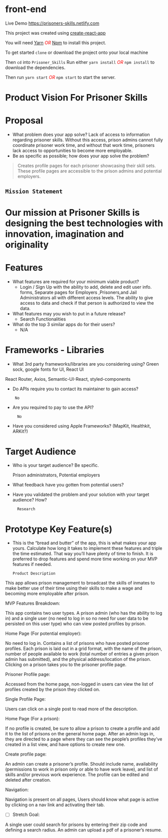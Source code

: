 # front-end   
Live Demo https://prisoners-skills.netlify.com
<br/>

This project was created using <a href="https://create-react-app.dev/docs/getting-started">create-react-app</a> 


 <span>You will need <a href="https://yarnpkg.com">Yarn</a>   <em style="color:red">OR</em>   <a href="https://www.npmjs.com/get-npm">Npm</a> to install this project.</span> 


<span>To get started  `clone` or download the project onto your local machine</span>

Then `cd` into `Prisoner_Skills` <span>Run either `yarn install` <em style="color:red">OR</em> `npm install` to download the dependencies.</span> 

Then run `yarn start` <em style="color:red">OR</em> `npm start` to start the server.

#
# Product Vision For Prisoner Skills

# **Proposal**

- What problem does your app solve?
Lack of access to information regarding prisoner skills. Without this access, prison admins cannot fully coordinate prisoner work time, and without that work time, prisoners lack access to opportunities to become more employable.
- Be as specific as possible; how does your app solve the problem?

> Creates profile pages for each prisoner showcasing their skill sets. These profile pages are accessible to the prison admins and potential employers.

## **`Mission Statement`**

# Our mission at Prisoner Skills is designing the best technologies with innovation, imagination and originality

# **Features**

- What features are required for your minimum viable product?
    - Login / Sign Up with the ability to add, delete and edit user info. forms, Separate pages for Employers ,Prisoners,and Jail Administrators all with different access levels. The ability to give access to data and check if that person is authorized to view the data.
- What features may you wish to put in a future release?
    - Search Functionalities
- What do the top 3 similar apps do for their users?
    - N/A

# **Frameworks - Libraries**

- What 3rd party frameworks/libraries are you considering using?
Green sock,  google fonts for UI, React UI

React Router, Axios, Semantic-UI-React, styled-components

- Do APIs require you to contact its maintainer to gain access?

       No

- Are you required to pay to use the API?

        No 

- Have you considered using Apple Frameworks? (MapKit, Healthkit, ARKit?)

# **Target Audience**

- Who is your target audience? Be specific.

  Prison administrators, Potential employers

- What feedback have you gotten from potential users?

 

- Have you validated the problem and your solution with your target audience? How?

        Research

# **Prototype Key Feature(s)**

- This is the “bread and butter” of the app, this is what makes your app yours. Calculate how long it takes to implement these features and triple the time estimated. That way you’ll have plenty of time to finish. It is preferred to drop features and spend more time working on your MVP features if needed.

      Product Description

This app allows prison management to broadcast the skills of inmates to make better use of their time using their skills to make a wage and becoming more employable after prison.

MVP Features Breakdown:

This app contains two user types. A prison admin (who has the ability to log in) and a single user (no need to log in so no need for user data to be persisted on this user type) who can view posted profiles by prison.

Home Page (For potential employer):

No need to log in. Contains a list of prisons who have posted prisoner profiles. Each prison is laid out in a grid format, with the name of the prison, number of people available to work (total number of entries a given prison admin has submitted), and the physical address/location of the prison. Clicking on a prison takes you to the prisoner profile page.

Prisoner Profile page:

Accessed from the home page, non-logged in users can view the list of profiles created by the prison they clicked on.

Single Profile Page:

Users can click on a single post to read more of the description.

Home Page (For a prison):

If no profile is created, be sure to allow a prison to create a profile and add it to the list of prisons on the general home page. After an admin logs in, they are directed to a page where they can see the people’s profiles they’ve created in a list view, and have options to create new one.

Create profile page:

An admin can create a prisoner’s profile. Should include name, availability (permissions to work in prison only or able to have work leave), and list of skills and/or previous work experience. The profile can be edited and deleted after creation.

Navigation:

Navigation is present on all pages, Users should know what page is active by clicking on a nav link and activating their tab.

- [ ]  Stretch Goal:

A single user could search for prisons by entering their zip code and defining a search radius. An admin can upload a pdf of a prisoner’s resume.
